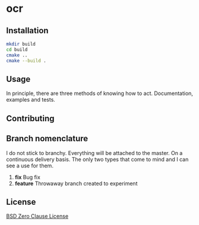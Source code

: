 # ocr

## Installation
```bash
mkdir build
cd build
cmake ..
cmake --build .
```

## Usage
In principle, there are three methods of knowing how to act.
Documentation, examples and tests.

## Contributing


## Branch nomenclature
I do not stick to branchy. Everything will be attached to the master.
On a continuous delivery basis.
The only two types that come to mind and I can see a use for them.
1. **fix** Bug fix
2. **feature** Throwaway branch created to experiment

## License
[BSD Zero Clause License](https://choosealicense.com/licenses/0bsd/)
